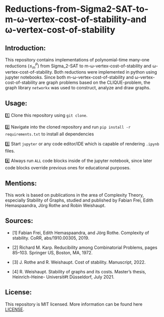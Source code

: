 # Reductions-from-Sigma2-SAT-to-m-ω-vertex-cost-of-stability-and ω-vertex-cost-of-stability

## Introduction:

This repository contains implementations of polynomial-time many-one reductions ($\leq^P_m$) from Sigma_2-SAT to m-ω-vertex-cost-of-stability and ω-vertex-cost-of-stability. Both reductions were implemented in python using jupyter notebooks. Since both m-ω-vertex-cost-of-stability and ω-vertex-cost-of-stability are graph problems based on the CLIQUE-problem, the graph library `networkx` was used to construct, analyze and draw graphs.

## Usage:

1️⃣ Clone this repository using `git clone`.

2️⃣ Navigate into the cloned repository and run `pip install -r requirements.txt` to install all dependencies

3️⃣ Start `jupyter` or any code editor/IDE which is capable of rendering `.ipynb` files.

4️⃣ Always run `ALL` code blocks inside of the jupyter notebook, since later code blocks override previous ones for educational purposes.

## Mentions:

This work is based on publications in the area of Complexity Theory, especially Stability of Graphs, studied and published by Fabian Frei, Edith Hemaspaandra, Jörg Rothe and Robin Weishaupt.

## Sources:

* [1] Fabian Frei, Edith Hemaspaandra, and Jörg Rothe. Complexity of stability. CoRR,
abs/1910.00305, 2019.

* [2] Richard M. Karp. Reducibility among Combinatorial Problems, pages 85–103. Springer
US, Boston, MA, 1972.

* [3] J. Rothe and R. Weishaupt. Cost of stability. Manuscript, 2022.

* [4] R. Weishaupt. Stability of graphs and its costs. Master’s thesis, Heinrich-Heine-
Universit#t Düsseldorf, July 2021.

## License:

This repository is MIT licensed. More information can be found here [LICENSE](https://github.com/MarcoSteinke/Reductions-from-Sigma2-SAT-to-m-omega-vertex-cost-of-stability-and-omega-vertex-cost-of-stability/blob/main/LICENSE).
